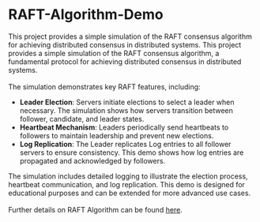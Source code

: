 # RAFT-Algorithm-Demo
This project provides a simple simulation of the RAFT consensus algorithm for achieving distributed consensus in distributed systems.
This project provides a simple simulation of the RAFT consensus algorithm, a fundamental protocol for achieving distributed consensus in distributed systems. <br><br>
The simulation demonstrates key RAFT features, including:

- **Leader Election**: Servers initiate elections to select a leader when necessary. The simulation shows how servers transition between follower, candidate, and leader states.
- **Heartbeat Mechanism**: Leaders periodically send heartbeats to followers to maintain leadership and prevent new elections.
- **Log Replication**: The Leader replicates Log entries to all follower servers to ensure consistency. This demo shows how log entries are propagated and acknowledged by followers.

The simulation includes detailed logging to illustrate the election process, heartbeat communication, and log replication. This demo is designed for educational purposes and can be extended for more advanced use cases.<br><br>
Further details on RAFT Algorithm can be found [here]().
